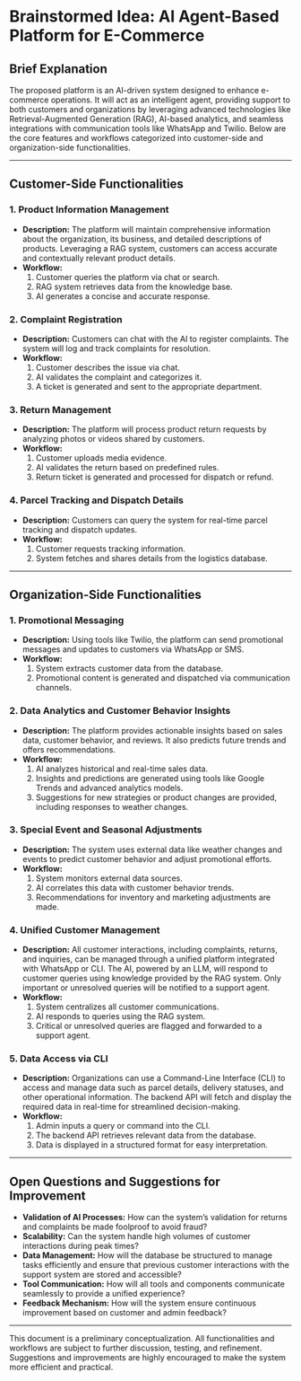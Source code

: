 # Brainstormed Idea: AI Agent-Based Platform for E-Commerce

## Brief Explanation

The proposed platform is an AI-driven system designed to enhance e-commerce operations. It will act as an intelligent agent, providing support to both customers and organizations by leveraging advanced technologies like Retrieval-Augmented Generation (RAG), AI-based analytics, and seamless integrations with communication tools like WhatsApp and Twilio. Below are the core features and workflows categorized into customer-side and organization-side functionalities.

---

## Customer-Side Functionalities

### 1. Product Information Management

- **Description:**
  The platform will maintain comprehensive information about the organization, its business, and detailed descriptions of products. Leveraging a RAG system, customers can access accurate and contextually relevant product details.
- **Workflow:**
  1. Customer queries the platform via chat or search.
  2. RAG system retrieves data from the knowledge base.
  3. AI generates a concise and accurate response.

### 2. Complaint Registration

- **Description:**
  Customers can chat with the AI to register complaints. The system will log and track complaints for resolution.
- **Workflow:**
  1. Customer describes the issue via chat.
  2. AI validates the complaint and categorizes it.
  3. A ticket is generated and sent to the appropriate department.

### 3. Return Management

- **Description:**
  The platform will process product return requests by analyzing photos or videos shared by customers.
- **Workflow:**
  1. Customer uploads media evidence.
  2. AI validates the return based on predefined rules.
  3. Return ticket is generated and processed for dispatch or refund.

### 4. Parcel Tracking and Dispatch Details

- **Description:**
  Customers can query the system for real-time parcel tracking and dispatch updates.
- **Workflow:**
  1. Customer requests tracking information.
  2. System fetches and shares details from the logistics database.

---

## Organization-Side Functionalities

### 1. Promotional Messaging

- **Description:**
  Using tools like Twilio, the platform can send promotional messages and updates to customers via WhatsApp or SMS.
- **Workflow:**
  1. System extracts customer data from the database.
  2. Promotional content is generated and dispatched via communication channels.

### 2. Data Analytics and Customer Behavior Insights

- **Description:**
  The platform provides actionable insights based on sales data, customer behavior, and reviews. It also predicts future trends and offers recommendations.
- **Workflow:**
  1. AI analyzes historical and real-time sales data.
  2. Insights and predictions are generated using tools like Google Trends and advanced analytics models.
  3. Suggestions for new strategies or product changes are provided, including responses to weather changes.

### 3. Special Event and Seasonal Adjustments

- **Description:**
  The system uses external data like weather changes and events to predict customer behavior and adjust promotional efforts.
- **Workflow:**
  1. System monitors external data sources.
  2. AI correlates this data with customer behavior trends.
  3. Recommendations for inventory and marketing adjustments are made.

### 4. Unified Customer Management

- **Description:**
  All customer interactions, including complaints, returns, and inquiries, can be managed through a unified platform integrated with WhatsApp or CLI. The AI, powered by an LLM, will respond to customer queries using knowledge provided by the RAG system. Only important or unresolved queries will be notified to a support agent.
- **Workflow:**
  1. System centralizes all customer communications.
  2. AI responds to queries using the RAG system.
  3. Critical or unresolved queries are flagged and forwarded to a support agent.

### 5. Data Access via CLI

- **Description:**
  Organizations can use a Command-Line Interface (CLI) to access and manage data such as parcel details, delivery statuses, and other operational information. The backend API will fetch and display the required data in real-time for streamlined decision-making.
- **Workflow:**
  1. Admin inputs a query or command into the CLI.
  2. The backend API retrieves relevant data from the database.
  3. Data is displayed in a structured format for easy interpretation.

---

## Open Questions and Suggestions for Improvement

- **Validation of AI Processes:** How can the system’s validation for returns and complaints be made foolproof to avoid fraud?
- **Scalability:** Can the system handle high volumes of customer interactions during peak times?
- **Data Management:** How will the database be structured to manage tasks efficiently and ensure that previous customer interactions with the support system are stored and accessible?
- **Tool Communication:** How will all tools and components communicate seamlessly to provide a unified experience?
- **Feedback Mechanism:** How will the system ensure continuous improvement based on customer and admin feedback?

---

This document is a preliminary conceptualization. All functionalities and workflows are subject to further discussion, testing, and refinement. Suggestions and improvements are highly encouraged to make the system more efficient and practical.

